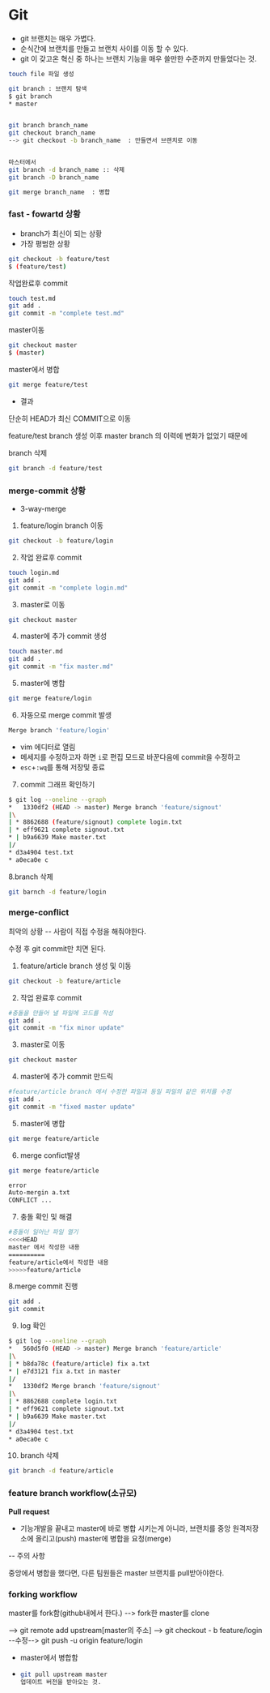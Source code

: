 # Git

- git 브랜치는 매우 가볍다.
- 순식간에 브랜치를 만들고 브랜치 사이를 이동 할 수 있다. 
- git 이 갖고온 혁신 중 하나는 브랜치 기능을 매우 쓸만한 수준까지 만들었다는 것. 

```bash
touch file 파일 생성

git branch : 브랜치 탐색
$ git branch
* master


git branch branch_name
git checkout branch_name
--> git checkout -b branch_name  : 만들면서 브랜치로 이동


마스터에서 
git branch -d branch_name :: 삭제
git branch -D branch_name  

git merge branch_name  : 병합
```



### **fast - fowartd 상황**

- branch가 최신이 되는 상황  
- 가장 평범한 상황 

```bash
git checkout -b feature/test
$ (feature/test)
```

작업완료후 commit

```bash
touch test.md
git add .
git commit -m "complete test.md"
```

master이동

```bash
git checkout master
$ (master)
```

master에서 병합

```bash
git merge feature/test
```

- 결과

단순히 HEAD가 최신 COMMIT으로 이동

feature/test branch 생성 이후 master branch 의 이력에 변화가 없었기 때문에

branch 삭제

```bash
git branch -d feature/test
```



###  **merge-commit 상황**

- 3-way-merge

1. feature/login branch 이동

```bash
git checkout -b feature/login
```

2. 작업 완료후 commit

```bash
touch login.md
git add .
git commit -m "complete login.md"
```

3. master로 이동

```bash
git checkout master
```

4. master에 추가  commit 생성

```bash
touch master.md
git add .
git commit -m "fix master.md"
```

5. master에 병합

```bash
git merge feature/login
```

6. 자동으로 merge commit 발생

```bash
Merge branch 'feature/login'
```

- vim 에디터로 열림
- 메세지를 수정하고자 하면 `i`로 편집 모드로 바꾼다음에 commit을 수정하고
- `esc`+`:wq`를 통해 저장및 종료

7. commit 그래프 확인하기 

```bash
$ git log --oneline --graph
*   1330df2 (HEAD -> master) Merge branch 'feature/signout'
|\
| * 8862688 (feature/signout) complete login.txt
| * eff9621 complete signout.txt
* | b9a6639 Make master.txt
|/
* d3a4904 test.txt
* a0eca0e c
```

8.branch 삭제

```bash
git barnch -d feature/login
```

###  **merge-conflict**

최악의 상황 -- 사람이 직접 수정을 해줘야한다. 

수정 후 git commit만 치면 된다. 

1. feature/article branch 생성 및 이동

```bash
git checkout -b feature/article
```

2. 작업 완료후 commit

```bash
#충돌을 만들어 낼 파일에 코드를 작성
git add .
git commit -m "fix minor update"
```

3. master로 이동

```bash
git checkout master
```

4. master에 추가 commit 만드릭

```bash
#feature/article branch 에서 수정한 파일과 동일 파일의 같은 위치를 수정
git add .
git commit -m "fixed master update"
```

5. master에 병합

```bash
git merge feature/article
```

6. merge confict발생

```bash
git merge feature/article

error
Auto-mergin a.txt
CONFLICT ...	
```

7. 충돌 확인 및 해결

```bash
#충돌이 일어난 파일 열기
<<<<HEAD
master 에서 작성한 내용
==========
feature/article에서 작성한 내용
>>>>>feature/article
```

8.merge commit 진행

```bash
git add .
git commit
```

9. log 확인

```bash
$ git log --oneline --graph
*   560d5f0 (HEAD -> master) Merge branch 'feature/article'
|\
| * b8da78c (feature/article) fix a.txt
* | e7d3121 fix a.txt in master
|/
*   1330df2 Merge branch 'feature/signout'
|\
| * 8862688 complete login.txt
| * eff9621 complete signout.txt
* | b9a6639 Make master.txt
|/
* d3a4904 test.txt
* a0eca0e c

```

10. branch 삭제

```bash
git branch -d feature/article
```



### feature branch workflow(소규모)

**Pull request**

- 기능개발을 끝내고 master에 바로 병합 시키는게 아니라, 브랜치를 중앙 원격저장소에 올리고(push) master에 병합을 요청(merge)

-- 주의 사항 

중앙에서 병합을 했다면, 다른 팀원들은 master 브랜치를 pull받아야한다.

### forking workflow

master를 fork함(github내에서 한다.)  --> fork한 master를 clone 

--> git remote add upstream[master의 주소] --> git checkout - b feature/login --수정--> git push -u origin feature/login

- master에서 병합함

- ```bash
  git pull upstream master
  업데이트 버전을 받아오는 것.
  
  ```